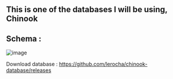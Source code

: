 ## This is one of the databases I will be using, Chinook

## Schema : 


![image](https://github.com/user-attachments/assets/ce622876-1fde-4356-8266-7cf2b39f5131)



Download database : https://github.com/lerocha/chinook-database/releases

